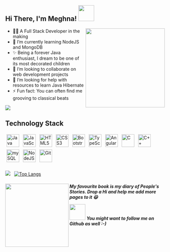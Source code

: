 <h2> Hi There, I'm Meghna! <img src="https://media.giphy.com/media/mGcNjsfWAjY5AEZNw6/giphy.gif" width="50"></h2>
<img align="right" src="https://media2.giphy.com/media/icds9shs4XyIP3Fg5N/giphy.gif?cid=ecf05e476gjm83sia83gbhfyolxpnxx4fjqvafaghejeii9m&rid=giphy.gif&ct=s" width="250">
<ul>
  <li> 🙋‍♀️ A Full Stack Developer in the making</li>
  <li> 🌱 I’m currently learning NodeJS and MongoDB</li>
  <li> ✨ Being a forever Java enthusiast, I dream to be one of its most decorated children </li>
  <li> 🤝 I’m looking to collaborate on web development projects</li>
  <li> 🤔 I’m looking for help with resources to learn Java Hibernate</li>
  <li> ⚡ Fun fact: You can often find me grooving to classical beats</li>
 </ul>
 
 ![](https://komarev.com/ghpvc/?username=Meghna180401)
 
 
 ### <h2> Technology Stack </h2>
 <div>
 <img src="https://cdn.jsdelivr.net/gh/devicons/devicon/icons/java/java-original.svg" alt="Java" height="40" style="vertical-align:top; margin:4px">
 <img src="https://cdn.jsdelivr.net/gh/devicons/devicon/icons/javascript/javascript-original.svg" alt="JavaScript" height="40" style="vertical-align:top; margin:4px">
 <img src="https://cdn.jsdelivr.net/gh/devicons/devicon/icons/html5/html5-original.svg" alt="HTML5" height="40" style="vertical-align:top; margin:4px">
 <img src="https://cdn.jsdelivr.net/gh/devicons/devicon/icons/css3/css3-original.svg" alt="CSS3" height="40" style="vertical-align:top; margin:4px">
 <img src="https://cdn.jsdelivr.net/gh/devicons/devicon/icons/bootstrap/bootstrap-plain.svg" alt="Bootstrap" height="40" style="vertical-align:top; margin:4px">
 <img src="https://cdn.jsdelivr.net/gh/devicons/devicon/icons/typescript/typescript-original.svg" alt="TypeScript" height="40" style="vertical-align:top; margin:4px">
 <img src="https://cdn.jsdelivr.net/gh/devicons/devicon/icons/angularjs/angularjs-original.svg" alt="Angular" height="40" style="vertical-align:top; margin:4px">
 <img src="https://cdn.jsdelivr.net/gh/devicons/devicon/icons/c/c-original.svg" alt="C" height="40" style="vertical-align:top; margin:4px">
 <img src="https://cdn.jsdelivr.net/gh/devicons/devicon/icons/cplusplus/cplusplus-original.svg" alt="C++" height="40" style="vertical-align:top; margin:4px">
 <img src="https://cdn.jsdelivr.net/gh/devicons/devicon/icons/mysql/mysql-original-wordmark.svg" alt="mySQL" height="40" style="vertical-align:top; margin:4px">
 <img src="https://cdn.jsdelivr.net/gh/devicons/devicon/icons/nodejs/nodejs-original-wordmark.svg" alt="NodeJS" height="40" style="vertical-align:top; margin:4px">
 <img src="https://cdn.jsdelivr.net/gh/devicons/devicon/icons/git/git-original.svg" alt="Git" height="40" style="vertical-align:top; margin:4px">
 </div>
<p></p>

### 
[![](https://github-readme-stats.vercel.app/api?username=Meghna180401&count_private=true&show_icons=true&theme=radical)](https://github.com/Meghna180401)
&nbsp;
[![Top Langs](https://github-readme-stats.vercel.app/api/top-langs/?username=Meghna180401&hide=php&theme=radical)](https://github.com/Meghna180401)

###
<img align="left" src="https://media3.giphy.com/media/VbzDEbMKz5FE2tqqzm/giphy.gif?cid=ecf05e47vt7bdbsj2tagjdqdrjt51q15r1ld2at9i5qwxujn&rid=giphy.gif&ct=s" width="200">
<b><i>My favourite book is my diary of People's Stories. Drop a Hi and help me add more pages to it 😃</i></b>
<p></p>
<a herf="https://www.linkedin.com/in/meghna-dutta-6a39351b2/"><img src="https://cdn.jsdelivr.net/gh/devicons/devicon/icons/linkedin/linkedin-original.svg" height="50"/></a>
<b><i>You might want to follow me on Github as well :-)</i></b>
<!--
**Meghna180401/Meghna180401** is a ✨ _special_ ✨ repository because its `README.md` (this file) appears on your GitHub profile.
<!--<h1 align="center">Hello World <img src="https://media.giphy.com/media/hvRJCLFzcasrR4ia7z/giphy.gif" width="25px"></h1>
Here are some ideas to get you started:
<img src="https://media.giphy.com/media/hvRJCLFzcasrR4ia7z/giphy.gif" width="25px">
<img align="left" src="https://media3.giphy.com/media/VbzDEbMKz5FE2tqqzm/giphy.gif?cid=ecf05e47vt7bdbsj2tagjdqdrjt51q15r1ld2at9i5qwxujn&rid=giphy.gif&ct=s" width="180">
- 🔭 I’m currently working on ...
- 🌱 I’m currently learning ...
- 👯 I’m looking to collaborate on ...
- 🤔 I’m looking for help with ...
- 💬 Ask me about ...
- 📫 How to reach me: ...
- 😄 Pronouns: ...
- ⚡ Fun fact: ...
-->
